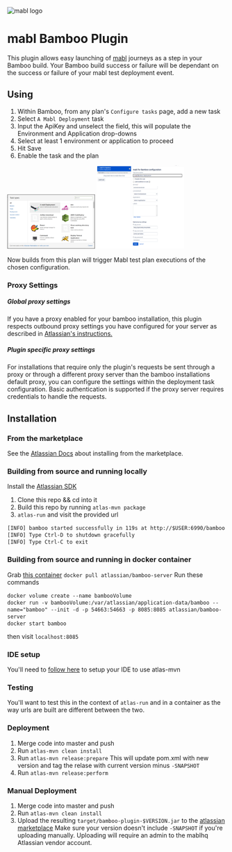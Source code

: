 ![mabl logo](https://avatars3.githubusercontent.com/u/25963599?s=100&v=4)
# mabl Bamboo Plugin

This plugin allows easy launching of [mabl](https://www.mabl.com) journeys as a step in your Bamboo build. Your Bamboo build success or failure will be dependant on the success or failure of your mabl test deployment event.

## Using
1. Within Bamboo, from any plan's `Configure tasks` page, add a new task
2. Select `A Mabl Deployment` task
3. Input the ApiKey and unselect the field, this will populate the Environment and Application drop-downs
4. Select at least 1 environment or application to proceed
4. Hit Save
5. Enable the task and the plan

<img src="https://github.com/mablhq/bamboo-plugin/raw/master/src/main/resources/images/BambooTaskSelectionV2.png" alt="Select Mabl Deployment" width="40%"/>
<img src="https://github.com/mablhq/bamboo-plugin/raw/master/src/main/resources/images/BambooTaskConfigurationV3.png" alt="Input Configuration" width="40%"/>

Now builds from this plan will trigger Mabl test plan executions of the chosen configuration.

### Proxy Settings

##### Global proxy settings
If you have a proxy enabled for your bamboo installation, this plugin respects outbound proxy settings you have configured for your server as described in [Atlassian's instructions.](https://confluence.atlassian.com/kb/how-to-configure-outbound-http-and-https-proxy-for-your-atlassian-application-834000120.html)

##### Plugin specific proxy settings
For installations that require only the plugin's requests be sent through a proxy or through a different proxy server than the bamboo installations default proxy, you can configure the settings within the deployment task configuration. Basic authentication is supported if the proxy server requires credentials to handle the requests. 

## Installation

### From the marketplace
See the [Atlassian Docs](https://marketplace.atlassian.com/apps/1219102/mabl-deployment?hosting=server&tab=installation) about installing from the marketplace.

### Building from source and running locally
Install the [Atlassian SDK](https://developer.atlassian.com/server/framework/atlassian-sdk/set-up-the-atlassian-plugin-sdk-and-build-a-project/)
1. Clone this repo && cd into it
2. Build this repo by running `atlas-mvn package`
3. `atlas-run` and visit the provided url
  ```
  [INFO] bamboo started successfully in 119s at http://$USER:6990/bamboo
  [INFO] Type Ctrl-D to shutdown gracefully
  [INFO] Type Ctrl-C to exit
  ```
### Building from source and running in docker container  
Grab [this container](https://hub.docker.com/r/atlassian/bamboo-server/)
`docker pull atlassian/bamboo-server`
Run these commands
```
docker volume create --name bambooVolume
docker run -v bambooVolume:/var/atlassian/application-data/bamboo --name="bamboo" --init -d -p 54663:54663 -p 8085:8085 atlassian/bamboo-server
docker start bamboo
```
then visit `localhost:8085`
  
### IDE setup
You'll need to [follow here](https://community.developer.atlassian.com/t/configure-idea-to-use-the-sdk/10610) to setup your IDE to use atlas-mvn

### Testing
You'll want to test this in the context of `atlas-run` and in a container as the way urls are built are different between the two.

### Deployment
1. Merge code into master and push
2. Run `atlas-mvn clean install`
3. Run `atlas-mvn release:prepare` This will update pom.xml with new version and tag the relase with current version minus `-SNAPSHOT`
4. Run `atlas-mvn release:perform`

### Manual Deployment
1. Merge code into master and push
2. Run `atlas-mvn clean install` 
3. Upload the resulting `target/bamboo-plugin-$VERSION.jar` to the [atlassian marketplace](https://marketplace.atlassian.com/manage/apps/1219102/versions)
Make sure your version doesn't include `-SNAPSHOT` if you're uploading manually.
Uploading will require an admin to the mablhq Atlassian vendor account. 
  
